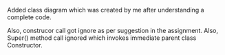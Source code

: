 Added class diagram which was created by me after understanding a complete code.

Also, construcor call got ignore as per suggestion in the assignment. Also, Super() method call ignored which invokes immediate parent class Constructor.

